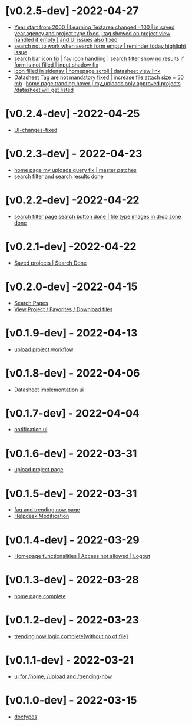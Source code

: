 # [v0.2.5-dev] -2022-04-27
- [Year start from 2000 | Learning Textarea changed =100 | in saved year,agency and project type fixed | tag showed on project view handled if empty | and UI issues also fixed](https://gitlab.com/atri-tech/atri-maintainers/zydus/-/merge_requests/23)
- [search not to work when search form empty | reminder today highlight issue](https://gitlab.com/atri-tech/atri-maintainers/zydus/-/merge_requests/24)
- [search bar icon fix | fav icon handling | search filter show no results if form is not filled | input shadow fix](https://gitlab.com/atri-tech/atri-maintainers/zydus/-/merge_requests/25)
- [icon filled in sidenav | homepage scroll | datasheet view link](https://gitlab.com/atri-tech/atri-maintainers/zydus/-/merge_requests/26)
- [Datasheet Tag are not mandatory fixed | increase file attach size = 50 mb](https://gitlab.com/atri-tech/atri-maintainers/zydus/-/merge_requests/27)
-[home page tranding hover | my_uploads only approved projects /datasheet will get listed](https://gitlab.com/atri-tech/atri-maintainers/zydus/-/merge_requests/28)

# [v0.2.4-dev] -2022-04-25
- [UI-changes-fixed](https://gitlab.com/atri-tech/atri-maintainers/zydus/-/merge_requests/22)

# [v0.2.3-dev] - 2022-04-23
- [home page my uploads query fix | master patches
](https://gitlab.com/atri-tech/atri-maintainers/zydus/-/merge_requests/20)
- [search filter and search results done](https://gitlab.com/atri-tech/atri-maintainers/zydus/-/merge_requests/21)

# [v0.2.2-dev] -2022-04-22
- [search filter page search button done | file type images in drop zone done](https://gitlab.com/atri-tech/atri-maintainers/zydus/-/merge_requests/19)

# [v0.2.1-dev] -2022-04-22
- [Saved projects | Search Done](https://gitlab.com/atri-tech/atri-maintainers/zydus/-/merge_requests/18)

# [v0.2.0-dev] -2022-04-15
- [Search Pages](https://gitlab.com/atri-tech/atri-maintainers/zydus/-/merge_requests/15)
- [View Project / Favorites / Download files
](https://gitlab.com/atri-tech/atri-maintainers/zydus/-/merge_requests/17)

# [v0.1.9-dev] - 2022-04-13
- [upload project workflow](https://gitlab.com/atri-tech/atri-maintainers/zydus/-/merge_requests/14) 

# [v0.1.8-dev] - 2022-04-06
- [Datasheet implementation ui](https://gitlab.com/atri-tech/atri-maintainers/zydus/-/merge_requests/13)

# [v0.1.7-dev] - 2022-04-04
- [notification ui](https://gitlab.com/atri-tech/atri-maintainers/zydus/-/merge_requests/11)

# [v0.1.6-dev] - 2022-03-31
- [upload project page](https://gitlab.com/atri-tech/atri-maintainers/zydus/-/merge_requests/10)

# [v0.1.5-dev] - 2022-03-31
- [faq and trending now page](https://gitlab.com/atri-tech/atri-maintainers/zydus/-/merge_requests/8)
- [Helpdesk Modification](https://gitlab.com/atri-tech/atri-maintainers/zydus/-/merge_requests/9)

# [v0.1.4-dev] - 2022-03-29
- [Homepage functionalities | Access not allowed | Logout](https://gitlab.com/atri-tech/atri-maintainers/zydus/-/merge_requests/6)

# [v0.1.3-dev] - 2022-03-28
- [home page complete](https://gitlab.com/atri-tech/atri-maintainers/zydus/-/merge_requests/5)

# [v0.1.2-dev] - 2022-03-23
- [trending now logic complete[without no of file]](https://gitlab.com/atri-tech/atri-maintainers/zydus/-/merge_requests/3)

# [v0.1.1-dev] - 2022-03-21
- [ui for /home, /upload and /trending-now](https://gitlab.com/atri-tech/atri-maintainers/zydus/-/merge_requests/2)

# [v0.1.0-dev] - 2022-03-15

- [doctypes](https://gitlab.com/atri-tech/atri-maintainers/zydus/-/merge_requests/1)
